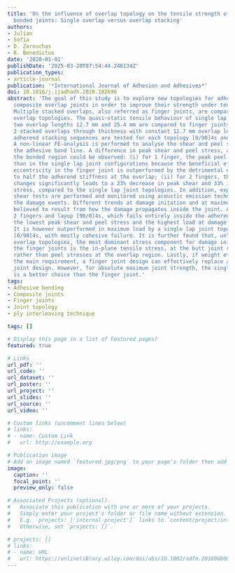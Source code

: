 ```yaml
---
title: 'On the influence of overlap topology on the tensile strength of composite
  bonded joints: Single overlap versus overlap stacking'
authors:
- Julian
- Sofia
- D. Zarouchas
- R. Benedictus
date: '2020-01-01'
publishDate: '2025-03-20T07:54:44.246134Z'
publication_types:
- article-journal
publication: '*International Journal of Adhesion and Adhesives*'
doi: 10.1016/j.ijadhadh.2020.102696
abstract: 'The goal of this study is to explore new topologies for adhesively bonded
  composite overlap joints in order to improve their strength under tensile loading.
  Multiple stacked overlaps, also referred as finger joints, are compared with single
  overlap topologies. The quasi-static tensile behaviour of single lap joints with
  two overlap lengths 12.7 mm and 25.4 mm are compared to finger joints with 1 and
  2 stacked overlaps through thickness with constant 12.7 mm overlap length. Two composite
  adherend stacking sequences are tested for each topology [0/90]4s and [90/0]4s.
  A non-linear FE-analysis is performed to analyse the shear and peel stresses along
  the adhesive bond line. A difference in peak shear and peel stress, at the tip of
  the bonded region could be observed: (i) for 1 finger, the peak peel stress is higher
  than in the single lap joint configurations because the beneficial effect of avoiding
  eccentricity in the finger joint is outperformed by the detrimental effect of reducing
  to half the adherend stiffness at the overlap; (ii) for 2 fingers, the stress field
  changes significantly leads to a 23% decrease in peak shear and 33% in peak peel
  stress, compared to the single lap joint topologies. In addition, experimental lap
  shear tests are performed and monitored using acoustic emission technique, to follow
  the damage events. Different trends at damage initation and at maximum load are
  believed to result from how the damage propagates inside the joint. A topology with
  2 fingers and layup [90/0]4s, which fails entirely inside the adherend, provides
  the lowest peak shear and peel stress and the highest load at damage initiation.
  It is however outperformed in maximum load by a single lap joint topology with layup
  [0/90]4s, with mostly cohesive failure. It is further found that, unlike in single
  overlap topologies, the most dominant stress component for damage initiation inside
  the finger joints is the in-plane tensile stress, at the butt joint resin pockets,
  rather than peel stresses at the overlap region. Lastly, if weight efficiency is
  the main requirement, a finger joint design can effectively replace a single overlap
  joint design. However, for absolute maximum joint strength, the single overlap joint
  is a better choice than the finger joint.'
tags:
- Adhesive bonding
- Composite joints
- Finger joints
- Joint topology
- ply interleaving technique

tags: []

# Display this page in a list of Featured pages?
featured: true

# Links
url_pdf: ''
url_code: ''
url_dataset: ''
url_poster: ''
url_project: ''
url_slides: ''
url_source: ''
url_video: ''

# Custom links (uncomment lines below)
# links:
# - name: Custom Link
#   url: http://example.org

# Publication image
# Add an image named `featured.jpg/png` to your page's folder then add a caption below.
image:
  caption: ''
  focal_point: ''
  preview_only: false

# Associated Projects (optional).
#   Associate this publication with one or more of your projects.
#   Simply enter your project's folder or file name without extension.
#   E.g. `projects: ['internal-project']` links to `content/project/internal-project/index.md`.
#   Otherwise, set `projects: []`.

# projects: []
# links:
# - name: URL
#   url: https://onlinelibrary.wiley.com/doi/abs/10.1002/adfm.201806800
---
```

